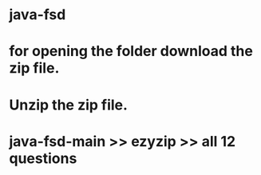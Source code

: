 # java-fsd
# for opening the folder download the zip file.
# Unzip the zip file.
# java-fsd-main >> ezyzip >> all 12 questions
